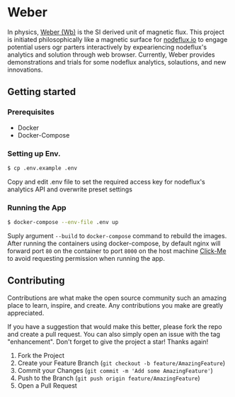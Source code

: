 # Weber 

In physics, [Weber (Wb)](https://en.wikipedia.org/wiki/Weber_(unit)) is the SI derived unit of magnetic flux. This project is initiated philosophically like a magnetic surface for [nodeflux.io](https://nodeflux.io) to engage potential users ogr parters interactively by expeariencing nodeflux's analytics and solution through web browser. Currently, Weber provides demonstrations and trials for some nodeflux analytics, solautions, and new innovations. 

## Getting started

### Prerequisites

- Docker
- Docker-Compose

### Setting up Env.

```bash
$ cp .env.example .env
```

Copy and edit .env file to set the required access key for nodeflux's analytics API and overwrite preset settings

### Running the App

```bash
$ docker-compose --env-file .env up
```

Suply argument `--build` to `docker-compose` command to rebuild the images. After running the containers using docker-compose, by default nginx will forward port `80` on the container to port `8000` on the host machine [Click-Me](http://localhost:8000/) to avoid requesting permission when running the app.

## Contributing

Contributions are what make the open source community such an amazing place to learn, inspire, and create. Any contributions you make are greatly appreciated.

If you have a suggestion that would make this better, please fork the repo and create a pull request. You can also simply open an issue with the tag "enhancement". Don't forget to give the project a star! Thanks again!

1. Fork the Project
2. Create your Feature Branch (`git checkout -b feature/AmazingFeature`)
3. Commit your Changes (`git commit -m 'Add some AmazingFeature'`)
4. Push to the Branch (`git push origin feature/AmazingFeature`)
5. Open a Pull Request
